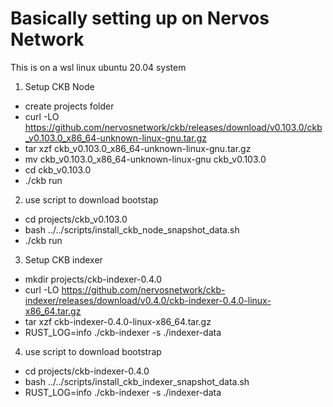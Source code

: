 # Basically setting up on Nervos Network

This is on a wsl linux ubuntu 20.04 system

1. Setup CKB Node
 - create projects folder
 - curl -LO https://github.com/nervosnetwork/ckb/releases/download/v0.103.0/ckb_v0.103.0_x86_64-unknown-linux-gnu.tar.gz
 - tar xzf ckb_v0.103.0_x86_64-unknown-linux-gnu.tar.gz
 - mv ckb_v0.103.0_x86_64-unknown-linux-gnu ckb_v0.103.0
 - cd ckb_v0.103.0
 - ./ckb run

2. use script to download bootstap
  - cd projects/ckb_v0.103.0
  - bash ../../scripts/install_ckb_node_snapshot_data.sh
  - ./ckb run

3. Setup CKB indexer
- mkdir projects/ckb-indexer-0.4.0
- curl -LO  https://github.com/nervosnetwork/ckb-indexer/releases/download/v0.4.0/ckb-indexer-0.4.0-linux-x86_64.tar.gz
- tar xzf ckb-indexer-0.4.0-linux-x86_64.tar.gz
- RUST_LOG=info ./ckb-indexer -s ./indexer-data

4. use script to download bootstrap
  - cd projects/ckb-indexer-0.4.0
  - bash ../../scripts/install_ckb_indexer_snapshot_data.sh
  - RUST_LOG=info ./ckb-indexer -s ./indexer-data